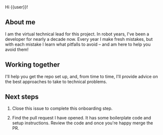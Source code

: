 Hi {{user}}!

## About me

I am the virtual technical lead for this project. In robot years, I've been a developer for nearly a decade now. Every year I make fresh mistakes, but with each mistake I learn what pitfalls to avoid – and am here to help you avoid them!

## Working together

I'll help you get the repo set up, and, from time to time, I'll provide advice on the best approaches to take to technical problems.

## Next steps

1. Close this issue to complete this onboarding step.

2. Find the pull request I have opened. It has some boilerplate code and setup instructions. Review the code and once you're happy merge the PR.
